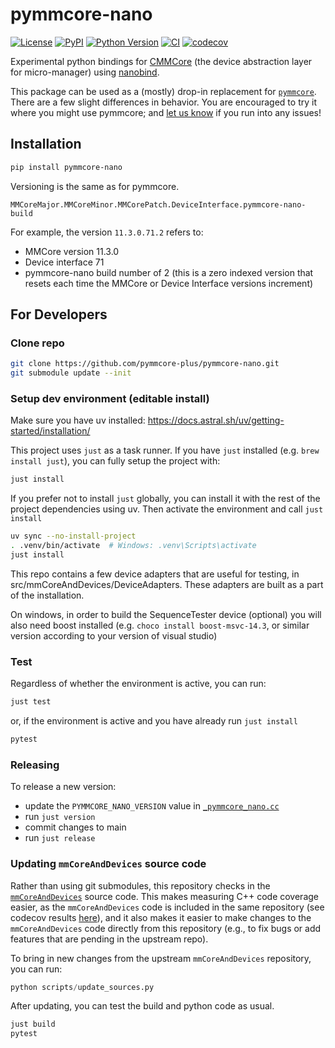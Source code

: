 # pymmcore-nano

[![License](https://img.shields.io/pypi/l/pymmcore-nano.svg?color=green)](https://github.com/pymmcore-plus/pymmcore-nano/raw/main/LICENSE)
[![PyPI](https://img.shields.io/pypi/v/pymmcore-nano.svg?color=green)](https://pypi.org/project/pymmcore-nano)
[![Python Version](https://img.shields.io/pypi/pyversions/pymmcore-nano.svg?color=green)](https://python.org)
[![CI](https://github.com/pymmcore-plus/pymmcore-nano/actions/workflows/ci.yml/badge.svg)](https://github.com/pymmcore-plus/pymmcore-nano/actions/workflows/ci.yml)
[![codecov](https://codecov.io/gh/pymmcore-plus/pymmcore-nano/branch/main/graph/badge.svg)](https://codecov.io/gh/pymmcore-plus/pymmcore-nano)

Experimental python bindings for [CMMCore](https://github.com/micro-manager/mmCoreAndDevices)
(the device abstraction layer for micro-manager) using [nanobind](https://nanobind.readthedocs.io/en/latest/).

This package can be used as a (mostly) drop-in replacement for [`pymmcore`](https://pypi.org/project/pymmcore/).
There are a few slight differences in behavior.  You are encouraged to try it where you might use 
pymmcore; and [let us know](https://github.com/pymmcore-plus/pymmcore-nano/issues) if you run into any issues!

## Installation

```sh
pip install pymmcore-nano
```

Versioning is the same as for pymmcore.  

```
MMCoreMajor.MMCoreMinor.MMCorePatch.DeviceInterface.pymmcore-nano-build
```

For example, the version `11.3.0.71.2` refers to:

- MMCore version 11.3.0
- Device interface 71
- pymmcore-nano build number of 2 (this is a zero indexed version that resets each time
the MMCore or Device Interface versions increment)


## For Developers

### Clone repo

```sh
git clone https://github.com/pymmcore-plus/pymmcore-nano.git
git submodule update --init
```

### Setup dev environment (editable install)

Make sure you have uv installed: <https://docs.astral.sh/uv/getting-started/installation/>

This project uses `just` as a task runner.
If you have `just` installed (e.g. `brew install just`), you can fully setup the project with:

```sh
just install
```

If you prefer not to install `just` globally, you can install it with the rest of the
project dependencies using uv.  Then activate the environment and call `just install`

```sh
uv sync --no-install-project
. .venv/bin/activate  # Windows: .venv\Scripts\activate
just install
```

This repo contains a few device adapters that are useful for testing,
in src/mmCoreAndDevices/DeviceAdapters.  These adapters are built as a part of the
installation.  

On windows, in order to build the SequenceTester device (optional) you will also
need boost installed (e.g. `choco install boost-msvc-14.3`, or similar version
according to your version of visual studio)

### Test

Regardless of whether the environment is active, you can run:

```sh
just test
```

or, if the environment is active and you have already run `just install`

```sh
pytest
```

### Releasing

To release a new version:

- update the `PYMMCORE_NANO_VERSION` value in [`_pymmcore_nano.cc`](./src/_pymmcore_nano.cc)
- run `just version`
- commit changes to main
- run `just release`

### Updating `mmCoreAndDevices` source code

Rather than using git submodules, this repository checks in the
[`mmCoreAndDevices`](https://github.com/micro-manager/mmCoreAndDevices) source
code. This makes measuring C++ code coverage easier, as the `mmCoreAndDevices`
code is included in the same repository (see codecov results
[here](https://app.codecov.io/gh/pymmcore-plus/pymmcore-nano/tree/main/src%2FmmCoreAndDevices)),
and it also makes it easier to make changes to the `mmCoreAndDevices` code
directly from this repository (e.g., to fix bugs or add features that are
pending in the upstream repo).

To bring in new changes from the upstream `mmCoreAndDevices` repository, you can
run:

```python
python scripts/update_sources.py
```

After updating, you can test the build and python code as usual.

```sh
just build
pytest
```
